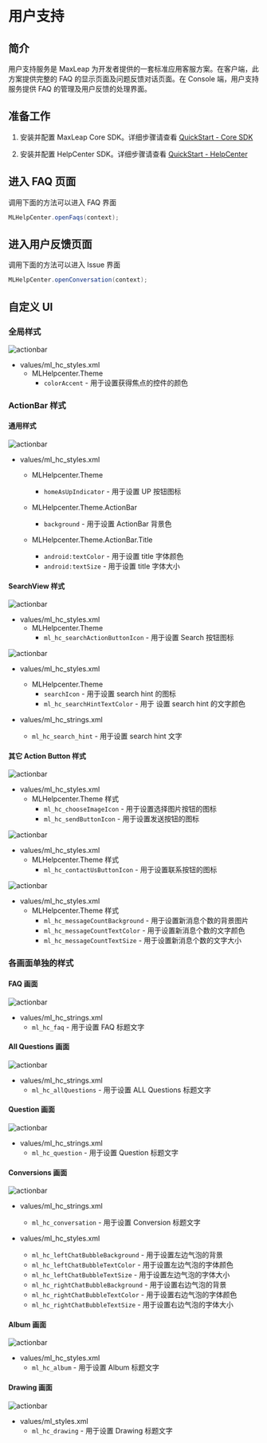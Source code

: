 
# 用户支持

## 简介

用户支持服务是 MaxLeap 为开发者提供的一套标准应用客服方案。在客户端，此方案提供完整的 FAQ 的显示页面及问题反馈对话页面。在 Console 端，用户支持服务提供 FAQ 的管理及用户反馈的处理界面。

## 准备工作

1. 安装并配置 MaxLeap Core SDK。详细步骤请查看 [QuickStart - Core SDK](ML_DOCS_LINK_PLACEHOLDER_SDK_QUICKSTART_ANDROID)

2. 安装并配置 HelpCenter SDK。详细步骤请查看 [QuickStart - HelpCenter](ML_DOCS_LINK_PLACEHOLDER_SDK_QUICKSTART_ANDROID)

## 进入 FAQ 页面

调用下面的方法可以进入 FAQ 界面

```java
MLHelpCenter.openFaqs(context);
```

## 进入用户反馈页面

调用下面的方法可以进入 Issue 界面

```java
MLHelpCenter.openConversation(context);
```

## 自定义 UI

### 全局样式

![actionbar](../../../images/hc_colorAccent.png)

- values/ml_hc_styles.xml
	- MLHelpcenter.Theme
		- `colorAccent` - 用于设置获得焦点的控件的颜色

### ActionBar 样式

#### 通用样式

![actionbar](../../../images/hc_actionbar.png)

- values/ml_hc_styles.xml
	- MLHelpcenter.Theme
		- `homeAsUpIndicator` - 用于设置 UP 按钮图标

    - MLHelpcenter.Theme.ActionBar
		- `background` - 用于设置 ActionBar 背景色

    - MLHelpcenter.Theme.ActionBar.Title
		- `android:textColor` - 用于设置 title 字体颜色
		- `android:textSize` - 用于设置 title 字体大小

#### SearchView 样式

![actionbar](../../../images/hc_search1.png)

- values/ml_hc_styles.xml
	- MLHelpcenter.Theme
		- `ml_hc_searchActionButtonIcon` - 用于设置 Search 按钮图标

![actionbar](../../../images/hc_search2.png)

- values/ml_hc_styles.xml
	- MLHelpcenter.Theme
		- `searchIcon` - 用于设置 search hint 的图标
		- `ml_hc_searchHintTextColor` - 用于 设置 search hint 的文字颜色

- values/ml_hc_strings.xml
	- `ml_hc_search_hint` - 用于设置 search hint 文字


#### 其它 Action Button 样式

![actionbar](../../../images/hc_actionbutton1.png)

- values/ml_hc_styles.xml
	- MLHelpcenter.Theme 样式
		- `ml_hc_chooseImageIcon` - 用于设置选择图片按钮的图标
		- `ml_hc_sendButtonIcon` - 用于设置发送按钮的图标

![actionbar](../../../images/hc_actionbutton2.png)

- values/ml_hc_styles.xml
	- MLHelpcenter.Theme 样式
		- `ml_hc_contactUsButtonIcon` - 用于设置联系按钮的图标

![actionbar](../../../images/hc_contactus2.png)

- values/ml_hc_styles.xml
	- MLHelpcenter.Theme 样式
		- `ml_hc_messageCountBackground` - 用于设置新消息个数的背景图片
		- `ml_hc_messageCountTextColor` - 用于设置新消息个数的文字颜色
		- `ml_hc_messageCountTextSize` - 用于设置新消息个数的文字大小

### 各画面单独的样式

#### FAQ 画面

![actionbar](../../../images/hc_faq.png)

- values/ml_hc_strings.xml
	- `ml_hc_faq` - 用于设置 FAQ 标题文字

#### All Questions 画面

![actionbar](../../../images/hc_allquestions.png)

- values/ml_hc_strings.xml
	- `ml_hc_allQuestions` - 用于设置 ALL Questions 标题文字

#### Question 画面

![actionbar](../../../images/hc_question.png)

- values/ml_hc_strings.xml
	- `ml_hc_question` - 用于设置 Question 标题文字

#### Conversions 画面

![actionbar](../../../images/hc_conversion.png)

- values/ml_hc_strings.xml
	- `ml_hc_conversation` - 用于设置 Conversion 标题文字

- values/ml_hc_styles.xml
	- `ml_hc_leftChatBubbleBackground` - 用于设置左边气泡的背景
	- `ml_hc_leftChatBubbleTextColor` - 用于设置左边气泡的字体颜色
    - `ml_hc_leftChatBubbleTextSize` - 用于设置左边气泡的字体大小
	- `ml_hc_rightChatBubbleBackground` - 用于设置右边气泡的背景
	- `ml_hc_rightChatBubbleTextColor` - 用于设置右边气泡的字体颜色
	- `ml_hc_rightChatBubbleTextSize` - 用于设置右边气泡的字体大小

#### Album 画面

![actionbar](../../../images/hc_album.png)

- values/ml_hc_styles.xml
	- `ml_hc_album` - 用于设置 Album 标题文字

#### Drawing 画面

![actionbar](../../../images/hc_drawing.png)

- values/ml_styles.xml
	- `ml_hc_drawing` - 用于设置 Drawing 标题文字





